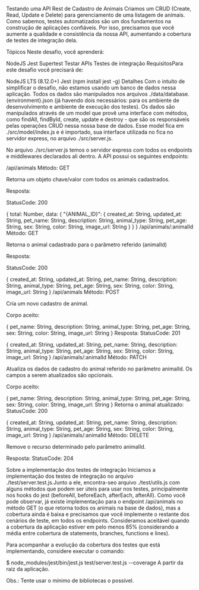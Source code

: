 Testando uma API Rest de Cadastro de Animais
Criamos um CRUD (Create, Read, Update e Delete) para gerenciamento de uma listagem de animais. Como sabemos, testes automatizados são um dos fundamentos na construção de aplicações confiáveis. Por isso, precisamos que você aumente a qualidade e consistência da nossa API, aumentando a cobertura de testes de integração dela.

Tópicos
Neste desafio, você aprenderá:

NodeJS
Jest
Supertest
Testar APIs
Testes de integração
Requisitos
​Para este desafio você precisará de:

NodeJS LTS (8.12.0+)
Jest (npm install jest -g)
Detalhes
Com o intuito de simplificar o desafio, não estamos usando um banco de dados nessa aplicação. Todos os dados são manipulados nos arquivos ./data/database.{environment}.json (já havendo dois necessários: para os ambiente de desenvolvimento e ambiente de execução dos testes). Os dados são manipulados através de um model que provê uma interface com métodos, como findAll, findById, create, update e destroy - que são os responsáveis pelas operações CRUD nessa nossa base de dados. Esse model fica em ./src/model/index.js e é importado, sua interface utilizada no fica no servidor express, no arquivo ./src/server.js.

No arquivo ./src/server.js temos o servidor express com todos os endpoints e middlewares declarados ali dentro. A API possui os seguintes endpoints:

/api/animals
Método: GET

Retorna um objeto chave/valor com todos os animais cadastrados.

Resposta:

StatusCode: 200

{
  total: Number,
  data: {
    "{ANIMAL_ID}": {
      created_at: String,
      updated_at: String,
      pet_name: String,
      description: String,
      animal_type: String,
      pet_age: String,
      sex: String,
      color: String,
      image_url: String
    }
  } 
}
/api/animals/:animalId
Método: GET

Retorna o animal cadastrado para o parâmetro referido (animalId)

Resposta:

StatusCode: 200

{
  created_at: String,
  updated_at: String,
  pet_name: String,
  description: String,
  animal_type: String,
  pet_age: String,
  sex: String,
  color: String,
  image_url: String
}
/api/animals
Método: POST

Cria um novo cadastro de animal.

Corpo aceito:

{
  pet_name: String,
  description: String,
  animal_type: String,
  pet_age: String,
  sex: String,
  color: String,
  image_url: String
}
Resposta: StatusCode: 201

{
  created_at: String,
  updated_at: String,
  pet_name: String,
  description: String,
  animal_type: String,
  pet_age: String,
  sex: String,
  color: String,
  image_url: String
}
/api/animals/:animalId
Método: PATCH

Atualiza os dados de cadastro do animal referido no parâmetro animalId. Os campos a serem atualizados são opcionais.

Corpo aceito:

{
  pet_name: String,
  description: String,
  animal_type: String,
  pet_age: String,
  sex: String,
  color: String,
  image_url: String
}
Retorna o animal atualizado: StatusCode: 200

{
  created_at: String,
  updated_at: String,
  pet_name: String,
  description: String,
  animal_type: String,
  pet_age: String,
  sex: String,
  color: String,
  image_url: String
}
/api/animals/:animalId
Método: DELETE

Remove o recurso determinado pelo parâmetro animalId.

Resposta: StatusCode: 204

Sobre a implementação dos testes de integração
Iniciamos a implementação dos testes de integração no arquivo ./test/server.test.js.Junto a ele, encontra-seo arquivo ./test/utils.js com alguns métodos que podem ser úteis para usar nos testes, principalmente nos hooks do jest (beforeAll, beforeEach, afterEach, afterAll). Como você pode observar, já existe implementação para o endpoint /api/animals no método GET (o que retorna todos os animais na base de dados), mas a cobertura ainda é baixa e precisamos que você implemente o restante dos cenários de teste, em todos os endpoints. Consideramos aceitável quando a cobertura da aplicação estiver em pelo menos 85% (considerando a média entre cobertura de statements, branches, functions e lines).

Para acompanhar a evolução da cobertura dos testes que está implementando, considere executar o comando:

$ node_modules/jest/bin/jest.js test/server.test.js --coverage
A partir da raiz da aplicação.

Obs.: Tente usar o mínimo de bibliotecas o possível.
